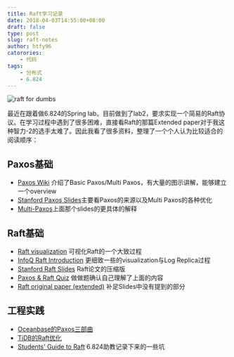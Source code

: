 ```yaml
---
title: Raft学习记录
date: 2018-04-03T14:55:00+08:00
draft: false
type: post
slug: raft-notes
author: htfy96
catorories:
    - 代码
tags:
    - 分布式
    - 6.824
---
```


![raft for dumbs](/img/blog/raft-for-dumbs.png)

最近在跟着做6.824的Spring lab。目前做到了lab2，要求实现一个简易的Raft协议。在学习过程中遇到了很多困难，直接看Raft的那篇Extended paper对于我这种智力-2的选手太难了。因此我看了很多资料，整理了一个个人认为比较适合的阅读顺序：

## Paxos基础
- [Paxos Wiki](https://www.wikiwand.com/en/Paxos_(computer_science)) 介绍了Basic Paxos/Multi Paxos，有大量的图示讲解，能够建立一个overview
- [Stanford Paxos Slides](https://ramcloud.stanford.edu/~ongaro/userstudy/paxos.pdf)主要看Paxos的来源以及Multi Paxos的各种优化
- [Multi-Paxos](https://www.beyondthelines.net/algorithm/multi-paxos/)上面那个slides的更具体的解释

## Raft基础
- [Raft visualization](http://thesecretlivesofdata.com/raft/) 可视化Raft的一个大致过程
- [InfoQ Raft Introduction](https://www.infoq.com/presentations/raft) 更细致一些的visualization与Log Replica过程
- [Stanford Raft Slides](https://ramcloud.stanford.edu/~ongaro/userstudy/raft.pdf) Raft论文的压缩版
- [Paxos & Raft Quiz](https://ramcloud.stanford.edu/~ongaro/userstudy/quizzes.html) 做做题确认自己理解了上面的内容
- [Raft original paper (extended)](https://pdos.csail.mit.edu/6.824/papers/raft-extended.pdf) 补足Slides中没有提到的部分

## 工程实践
- [Oceanbase的Paxos三部曲](http://oceanbase.org.cn/?p=90) 
- [TiDB的Raft优化](https://segmentfault.com/a/1190000008674222)
- [Students' Guide to Raft](https://thesquareplanet.com/blog/students-guide-to-raft/) 6.824助教记录下来的一些坑